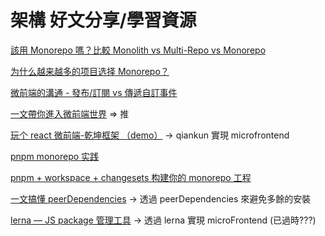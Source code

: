 # 架構 好文分享/學習資源

[該用 Monorepo 嗎？比較 Monolith vs Multi-Repo vs Monorepo](https://www.cythilya.tw/2023/01/28/monolith-vs-multi-repo-vs-mono-repo/)

[为什么越来越多的项目选择 Monorepo？](https://juejin.cn/post/7207743145999368229)

[微前端的溝通 - 發布/訂閱 vs 傳遞自訂事件 ](https://www.cythilya.tw/2023/03/30/cross-micro-frontends-communication-pub-sub-vs-custom-events/)

[一文帶你進入微前端世界](https://www.readfog.com/a/1670445993886322688) => 推

[玩个 react 微前端-乾坤框架 （demo）](https://juejin.cn/post/7163571545598590984) -> qiankun 實現 microfrontend

[pnpm monorepo 实践](https://kuizuo.cn/pnpm-monorepo-practice)

[pnpm + workspace + changesets 构建你的 monorepo 工程](https://juejin.cn/post/7098609682519949325)

[一文搞懂 peerDependencies](https://juejin.cn/post/6844904134248759309) -> 透過 peerDependencies 來避免多餘的安裝

[lerna — JS package 管理工具](https://medium.com/lion-f2e/lerna-js-package-%E7%AE%A1%E7%90%86%E5%B7%A5%E5%85%B7-e9ed360d1143) -> 透過 lerna 實現 microFrontend (已過時???)
